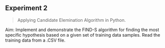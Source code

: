 ## Experiment 2

> Applying Candidate Elemination Algorithm in Python.

Aim: Implement and demonstrate the FIND-S algorithm for finding the most specific hypothesis based on a given set of training data samples. Read the training data from a .CSV file.
